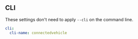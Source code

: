 ## CLI

These settings don't need to apply `--cli` on the command line.

``` yaml $(cli)
cli:
  cli-name: connectedvehicle
```
